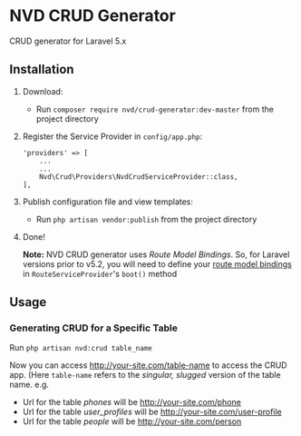 # NVD CRUD Generator

CRUD generator for Laravel 5.x

## Installation

1. Download:
    - Run `composer require nvd/crud-generator:dev-master` from the project directory
2. Register the Service Provider in `config/app.php`:
    ```
    'providers' => [
        ...
        ...
        Nvd\Crud\Providers\NvdCrudServiceProvider::class,
    ],
    ```
3. Publish configuration file and view templates:
    - Run `php artisan vendor:publish` from the project directory
4. Done!
    
    **Note:** NVD CRUD generator uses *Route Model Bindings*. So, for Laravel versions prior to v5.2, you will need to define your [route model bindings](https://laravel.com/docs/5.1/routing#route-model-binding) in `RouteServiceProvider`'s `boot()` method

## Usage

### Generating CRUD for a Specific Table

Run `php artisan nvd:crud table_name`

Now you can access http://your-site.com/table-name to access the CRUD app. (Here `table-name` refers to the *singular, slugged* version of the table name. e.g.

- Url for the table *phones* will be http://your-site.com/phone
- Url for the table *user_profiles* will be http://your-site.com/user-profile
- Url for the table *people* will be http://your-site.com/person